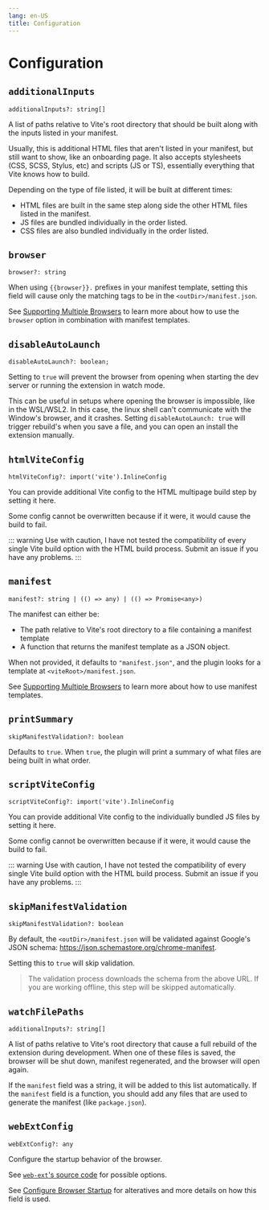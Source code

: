 ```yaml
---
lang: en-US
title: Configuration
---
```


# Configuration

## `additionalInputs`

```ts:no-line-numbers
additionalInputs?: string[]
```

A list of paths relative to Vite's root directory that should be built along with the inputs listed in your manifest.

Usually, this is additional HTML files that aren't listed in your manifest, but still want to show, like an onboarding page. It also accepts stylesheets (CSS, SCSS, Stylus, etc) and scripts (JS or TS), essentially everything that Vite knows how to build.

Depending on the type of file listed, it will be built at different times:

- HTML files are built in the same step along side the other HTML files listed in the manifest.
- JS files are bundled individually in the order listed.
- CSS files are also bundled individually in the order listed.

## `browser`

```ts:no-line-numbers
browser?: string
```

When using `{{browser}}.` prefixes in your manifest template, setting this field will cause only the matching tags to be in the `<outDir>/manifest.json`.

See [Supporting Multiple Browsers](/guide/supporting-multiple-browsers) to learn more about how to use the `browser` option in combination with manifest templates.

## `disableAutoLaunch`

```ts:no-line-numbers
disableAutoLaunch?: boolean;
```

Setting to `true` will prevent the browser from opening when starting the dev server or running the extension in watch mode.

This can be useful in setups where opening the browser is impossible, like in the WSL/WSL2. In this case, the linux shell can't communicate with the Window's browser, and it crashes. Setting `disableAutoLaunch: true` will trigger rebuild's when you save a file, and you can open an install the extension manually.

## `htmlViteConfig`

```ts:no-line-numbers
htmlViteConfig?: import('vite').InlineConfig
```

You can provide additional Vite config to the HTML multipage build step by setting it here.

Some config cannot be overwritten because if it were, it would cause the build to fail.

::: warning
Use with caution, I have not tested the compatibility of every single Vite build option with the HTML build process. Submit an issue if you have any problems.
:::

## `manifest`

```ts:no-line-numbers
manifest?: string | (() => any) | (() => Promise<any>)
```

The manifest can either be:

- The path relative to Vite's root directory to a file containing a manifest template
- A function that returns the manifest template as a JSON object.

When not provided, it defaults to `"manifest.json"`, and the plugin looks for a template at `<viteRoot>/manifest.json`.

See [Supporting Multiple Browsers](/guide/supporting-multiple-browsers) to learn more about how to use manifest templates.

## `printSummary`

```ts:no-line-numbers
skipManifestValidation?: boolean
```

Defaults to `true`. When `true`, the plugin will print a summary of what files are being built in what order.

## `scriptViteConfig`

```ts:no-line-numbers
scriptViteConfig?: import('vite').InlineConfig
```

You can provide additional Vite config to the individually bundled JS files by setting it here.

Some config cannot be overwritten because if it were, it would cause the build to fail.

::: warning
Use with caution, I have not tested the compatibility of every single Vite build option with the HTML build process. Submit an issue if you have any problems.
:::

## `skipManifestValidation`

```ts:no-line-numbers
skipManifestValidation?: boolean
```

By default, the `<outDir>/manifest.json` will be validated against Google's JSON schema: <https://json.schemastore.org/chrome-manifest>.

Setting this to `true` will skip validation.

> The validation process downloads the schema from the above URL. If you are working offline, this step will be skipped automatically.

## `watchFilePaths`

```ts:no-line-numbers
additionalInputs?: string[]
```

A list of paths relative to Vite's root directory that cause a full rebuild of the extension during development. When one of these files is saved, the browser will be shut down, manifest regenerated, and the browser will open again.

If the `manifest` field was a string, it will be added to this list automatically. If the `manifest` field is a function, you should add any files that are used to generate the manifest (like `package.json`).

## `webExtConfig`

```ts:no-line-numbers
webExtConfig?: any
```

Configure the startup behavior of the browser.

See [`web-ext`'s source code](https://github.com/mozilla/web-ext/blob/666886f40a967b515d43cf38fc9aec67ad744d89/src/program.js#L559) for possible options.

See [Configure Browser Startup](/guide/configure-browser-startup.md) for alteratives and more details on how this field is used.
